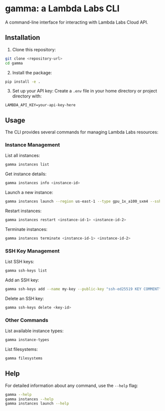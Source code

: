 # gamma: a Lambda Labs CLI

A command-line interface for interacting with Lambda Labs Cloud API.

## Installation

1. Clone this repository:
```bash
git clone <repository-url>
cd gamma
```

2. Install the package:
```bash
pip install -e .
```

3. Set up your API key:
Create a `.env` file in your home directory or project directory with:
```
LAMBDA_API_KEY=your-api-key-here
```

## Usage

The CLI provides several commands for managing Lambda Labs resources:

### Instance Management

List all instances:
```bash
gamma instances list
```

Get instance details:
```bash
gamma instances info <instance-id>
```

Launch a new instance:
```bash
gamma instances launch --region us-east-1 --type gpu_1x_a100_sxm4 --ssh-key your-key-name
```

Restart instances:
```bash
gamma instances restart <instance-id-1> <instance-id-2>
```

Terminate instances:
```bash
gamma instances terminate <instance-id-1> <instance-id-2>
```

### SSH Key Management

List SSH keys:
```bash
gamma ssh-keys list
```

Add an SSH key:
```bash
gamma ssh-keys add --name my-key --public-key "ssh-ed25519 KEY COMMENT"
```

Delete an SSH key:
```bash
gamma ssh-keys delete <key-id>
```

### Other Commands

List available instance types:
```bash
gamma instance-types
```

List filesystems:
```bash
gamma filesystems
```

## Help

For detailed information about any command, use the `--help` flag:

```bash
gamma --help
gamma instances --help
gamma instances launch --help
```
